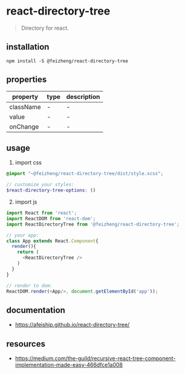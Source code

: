 # react-directory-tree
> Directory for react.

## installation
```shell
npm install -S @feizheng/react-directory-tree
```
## properties
| property        | type | description |
| --------------- | ---- | ----------- |
| className       | -    | -           |
| value           | -    | -           |
| onChange        | -    | -           |

## usage
1. import css
  ```scss
  @import "~@feizheng/react-directory-tree/dist/style.scss";

  // customize your styles:
  $react-directory-tree-options: ()
  ```
2. import js
  ```js
  import React from 'react';
  import ReactDOM from 'react-dom';
  import ReactDirectoryTree from '@feizheng/react-directory-tree';
  
  // your app:
  class App extends React.Component{
    render(){
      return (
        <ReactDirectoryTree />
      )
    }
  }

  // render to dom:
  ReactDOM.render(<App/>, document.getElementById('app'));
  ```

## documentation
- https://afeiship.github.io/react-directory-tree/

## resources
- https://medium.com/the-guild/recursive-react-tree-component-implementation-made-easy-466dfce1a008
